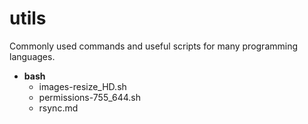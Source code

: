 # utils
Commonly used commands and useful scripts for many programming languages.

- **bash**
  - images-resize_HD.sh
  - permissions-755_644.sh
  - rsync.md
